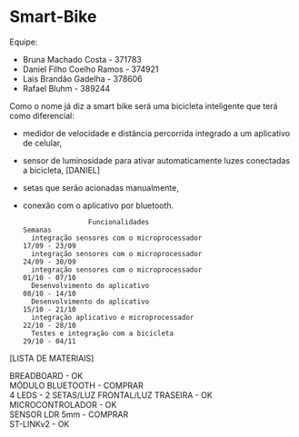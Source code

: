 # Smart-Bike

Equipe:
- Bruna Machado Costa - 371783
- Daniel Filho Coelho Ramos - 374921
- Lais Brandão Gadelha - 378606
- Rafael Bluhm - 389244

Como o nome já diz a smart bike será uma bicicleta inteligente que terá como diferencial:
- medidor de velocidade e distância percorrida integrado a um aplicativo de celular,
- sensor de luminosidade para ativar automaticamente luzes conectadas a bicicleta, [DANIEL]
- setas que serão acionadas manualmente,
- conexão com o aplicativo por bluetooth.

                      Funcionalidades                                                Semanas
        integração sensores com o microprocessador                                 17/09 - 23/09
        integração sensores com o microprocessador                                 24/09 - 30/09
        integração sensores com o microprocessador                                 01/10 - 07/10
        Desenvolvimento do aplicativo                                              08/10 - 14/10
        Desenvolvimento do aplicativo                                              15/10 - 21/10
        integração aplicativo e microprocessador                                   22/10 - 28/10
        Testes e integração com a bicicleta                                        29/10 - 04/11
        
[LISTA DE MATERIAIS]

BREADBOARD  - OK  
MÓDULO BLUETOOTH - COMPRAR    
4 LEDS - 2 SETAS/LUZ FRONTAL/LUZ TRASEIRA - OK   
MICROCONTROLADOR  -  OK  
SENSOR LDR 5mm  -  COMPRAR  
ST-LINKv2  - OK    
